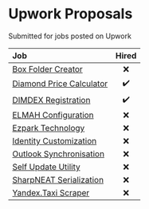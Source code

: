 # Upwork Proposals
Submitted for jobs posted on Upwork

|Job|Hired|
|:--|:---:|
|[Box Folder Creator](BoxFolderCreator)|:x:|
|[Diamond Price Calculator](DiamondPriceCalculator)|:heavy_check_mark:|
|[DIMDEX Registration](DimdexRegistration)|:heavy_check_mark:|
|[ELMAH Configuration](ElmahConfiguration)|:x:|
|[Ezpark Technology](EzparkTechnology)|:x:|
|[Identity Customization](IdentityCustomization)|:x:|
|[Outlook Synchronisation](OutlookSynchronisation)|:x:|
|[Self Update Utility](SelfUpdateUtility)|:x:|
|[SharpNEAT Serialization](SharpNeatSerialization)|:x:|
|[Yandex.Taxi Scraper](YandexTaxiScraper)|:x:|

